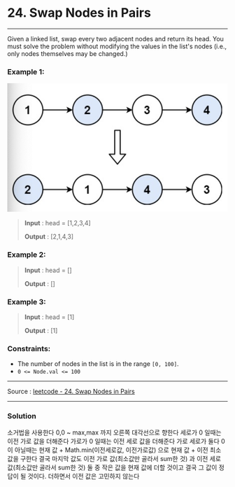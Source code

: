 # 24. Swap Nodes in Pairs

-- --
Given a linked list, swap every two adjacent nodes and return its head. You must solve the problem without
modifying the values in the list's nodes (i.e., only nodes themselves may be changed.)

### Example 1:

![](img/1.png)

> **Input** : head = [1,2,3,4]
>
> **Output** : [2,1,4,3]

### Example 2:

> **Input** : head = []
>
> **Output** : []

### Example 3:

> **Input** : head = [1]
>
> **Output** : [1]

### Constraints:

* The number of nodes in the list is in the range `[0, 100]`.
* `0 <= Node.val <= 100`

-- --
Source : [leetcode - 24. Swap Nodes in Pairs](https://leetcode.com/problems/swap-nodes-in-pairs/)

-- --

### Solution

소거법을 사용한다
0,0 ~ max,max 까지 오른쪽 대각선으로 향한다
세로가 0 일때는 이전 가로 값을 더해준다
가로가 0 일때는 이전 세로 값을 더해준다
가로 세로가 둘다 0이 아닐때는 현재 값 + Math.min(이전세로값, 이전가로값) 으로 현재 값 + 이전 최소 값을 구한다
결국 마지막 값도 이전 가로 값(최소값만 골라서 sum한 것) 과 이전 세로 값(최소값만 골라서 sum한 것) 둘 중 작은 값을 현재 값에 더할 것이고
결국 그 값이 정답이 될 것이다.
더하면서 이전 값은 고민하지 않는다
